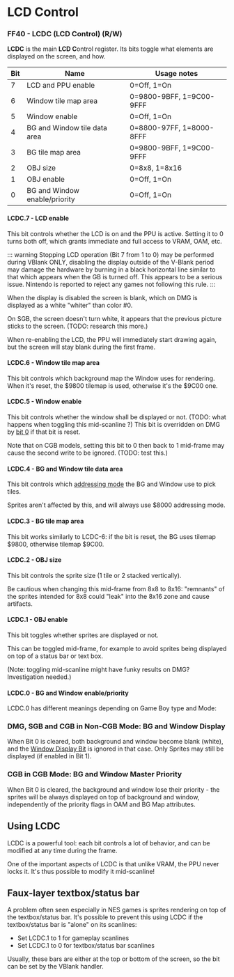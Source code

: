 # LCD Control

### FF40 - LCDC (LCD Control) (R/W)

**LCDC** is the main **LCD C**ontrol register. Its bits toggle what
elements are displayed on the screen, and how.

| Bit | Name                           | Usage notes              |
|-----|--------------------------------|--------------------------|
| 7   | LCD and PPU enable             | 0=Off, 1=On              |
| 6   | Window tile map area           | 0=9800-9BFF, 1=9C00-9FFF |
| 5   | Window enable                  | 0=Off, 1=On              |
| 4   | BG and Window tile data area   | 0=8800-97FF, 1=8000-8FFF |
| 3   | BG tile map area               | 0=9800-9BFF, 1=9C00-9FFF |
| 2   | OBJ size                       | 0=8x8, 1=8x16            |
| 1   | OBJ enable                     | 0=Off, 1=On              |
| 0   | BG and Window enable/priority  | 0=Off, 1=On              |


#### LCDC.7 - LCD enable

This bit controls whether the LCD is on and the PPU is active. Setting
it to 0 turns both off, which grants immediate and full access to VRAM,
OAM, etc.

::: warning
Stopping LCD operation (Bit 7 from 1 to 0) may be performed
during VBlank ONLY, disabling the display outside
of the V-Blank period may damage the hardware by burning in a black
horizontal line similar to that which appears when the GB is turned off.
This appears to be a serious issue. Nintendo is reported to reject any
games not following this rule.
:::

When the display is disabled the screen is blank, which on DMG is
displayed as a white "whiter" than color \#0.

On SGB, the screen doesn't turn white, it appears that the previous
picture sticks to the screen. (TODO: research this more.)

When re-enabling the LCD, the PPU will immediately start drawing again,
but the screen will stay blank during the first frame.

#### LCDC.6 - Window tile map area

This bit controls which background map the Window uses for rendering.
When it's reset, the \$9800 tilemap is used, otherwise it's the \$9C00
one.

#### LCDC.5 - Window enable

This bit controls whether the window shall be displayed or not. (TODO:
what happens when toggling this mid-scanline ?) This bit is overridden
on DMG by [bit 0](#lcdc-0-bg-and-window-enable-priority)
if that bit is reset.

Note that on CGB models, setting this bit to 0 then back to 1 mid-frame
may cause the second write to be ignored. (TODO: test this.)

#### LCDC.4 - BG and Window tile data area

This bit controls which [addressing
mode](#vram-tile-data) the BG and Window use to
pick tiles.

Sprites aren't affected by this, and will always use \$8000 addressing
mode.

#### LCDC.3 - BG tile map area

This bit works similarly to LCDC-6: if the bit is
reset, the BG uses tilemap $9800, otherwise tilemap $9C00.


#### LCDC.2 - OBJ size

This bit controls the sprite size (1 tile or 2 stacked vertically).

Be cautious when changing this mid-frame from 8x8 to 8x16: "remnants"
of the sprites intended for 8x8 could "leak" into the 8x16 zone and
cause artifacts.

#### LCDC.1 - OBJ enable

This bit toggles whether sprites are displayed or not.

This can be toggled mid-frame, for example to avoid sprites being
displayed on top of a status bar or text box.

(Note: toggling mid-scanline might have funky results on DMG?
Investigation needed.)

#### LCDC.0 - BG and Window enable/priority

LCDC.0 has different meanings depending on Game Boy type and Mode:

### DMG, SGB and CGB in Non-CGB Mode: BG and Window Display

When Bit 0 is cleared, both background and window become blank (white),
and the [Window Display Bit](#lcdc-5-window-enable)
is ignored in that case. Only Sprites may still be displayed (if enabled
in Bit 1).

### CGB in CGB Mode: BG and Window Master Priority

When Bit 0 is cleared, the background and window lose their priority -
the sprites will be always displayed on top of background and window,
independently of the priority flags in OAM and BG Map attributes.

## Using LCDC

LCDC is a powerful tool: each bit controls a lot of behavior, and can be
modified at any time during the frame.

One of the important aspects of LCDC is that unlike VRAM, the PPU never
locks it. It's thus possible to modify it mid-scanline!

## Faux-layer textbox/status bar

A problem often seen especially in NES games is sprites rendering on top
of the textbox/status bar. It's possible to prevent this using LCDC if
the textbox/status bar is "alone" on its scanlines:

-   Set LCDC.1 to 1 for gameplay scanlines
-   Set LCDC.1 to 0 for textbox/status bar scanlines

Usually, these bars are either at the top or bottom of the screen, so
the bit can be set by the VBlank handler.

